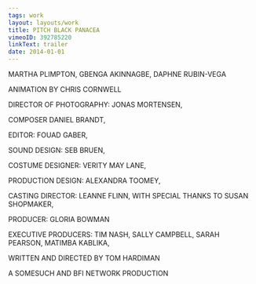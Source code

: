 ```yaml
---
tags: work
layout: layouts/work
title: PITCH BLACK PANACEA
vimeoID: 392785220
linkText: trailer
date: 2014-01-01
---
```


MARTHA PLIMPTON, GBENGA AKINNAGBE, DAPHNE RUBIN-VEGA

ANIMATION BY CHRIS CORNWELL 

DIRECTOR OF PHOTOGRAPHY: JONAS MORTENSEN, 

COMPOSER DANIEL BRANDT, 

EDITOR: FOUAD GABER, 

SOUND DESIGN: SEB BRUEN, 

COSTUME DESIGNER: VERITY MAY LANE, 

PRODUCTION DESIGN: ALEXANDRA TOOMEY, 

CASTING DIRECTOR: LEANNE FLINN, WITH SPECIAL THANKS TO SUSAN SHOPMAKER, 

PRODUCER: GLORIA BOWMAN 

EXECUTIVE PRODUCERS: TIM NASH, SALLY CAMPBELL, SARAH PEARSON, MATIMBA KABLIKA, 

WRITTEN AND DIRECTED BY TOM HARDIMAN 

A SOMESUCH AND BFI NETWORK PRODUCTION

